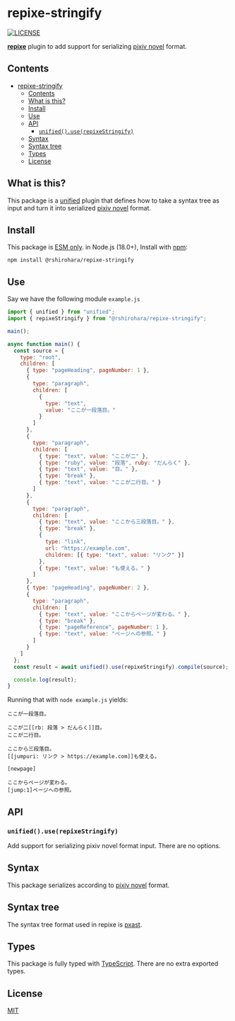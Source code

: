 # repixe-stringify

[![LICENSE][license-badge]][license]

[**repixe**][repixe] plugin to add support for serializing [pixiv novel][pixiv-novel] format.

## Contents

- [repixe-stringify](#repixe-stringify)
  - [Contents](#contents)
  - [What is this?](#what-is-this)
  - [Install](#install)
  - [Use](#use)
  - [API](#api)
    - [`unified().use(repixeStringify)`](#unifieduserepixestringify)
  - [Syntax](#syntax)
  - [Syntax tree](#syntax-tree)
  - [Types](#types)
  - [License](#license)

## What is this?

This package is a [unified][] plugin that defines how to take a syntax tree
as input and turn it into serialized [pixiv novel][pixiv-novel] format.

## Install

This package is [ESM only](https://gist.github.com/sindresorhus/a39789f98801d908bbc7ff3ecc99d99c).
in Node.js (18.0+), Install with [npm][]:

```shell
npm install @rshirohara/repixe-stringify
```

## Use

Say we have the following module `example.js`

```js
import { unified } from "unified";
import { repixeStringify } from "@rshirohara/repixe-stringify";

main();

async function main() {
  const source = {
    type: "root",
    children: [
      { type: "pageHeading", pageNumber: 1 },
      {
        type: "paragraph",
        children: [
          {
            type: "text",
            value: "ここが一段落目。"
          }
        ]
      },
      {
        type: "paragraph",
        children: [
          { type: "text", value: "ここが二" },
          { type: "ruby", value: "段落", ruby: "だんらく" },
          { type: "text", value: "目。" },
          { type: "break" },
          { type: "text", value: "ここが二行目。" }
        ]
      },
      {
        type: "paragraph",
        children: [
          { type: "text", value: "ここから三段落目。" },
          { type: "break" },
          {
            type: "link",
            url: "https://example.com",
            children: [{ type: "text", value: "リンク" }]
          },
          { type: "text", value: "も使える。" }
        ]
      },
      { type: "pageHeading", pageNumber: 2 },
      {
        type: "paragraph",
        children: [
          { type: "text", value: "ここからページが変わる。" },
          { type: "break" },
          { type: "pageReference", pageNumber: 1 },
          { type: "text", value: "ページへの参照。" }
        ]
      }
    ]
  };
  const result = await unified().use(repixeStringify).compile(source);

  console.log(result);
}
```

Running that with `node example.js` yields:

```text
ここが一段落目。

ここが二[[rb: 段落 > だんらく]]目。
ここが二行目。

ここから三段落目。
[[jumpuri: リンク > https://example.com]]も使える。

[newpage]

ここからページが変わる。
[jump:1]ページへの参照。
```

## API

### `unified().use(repixeStringify)`

Add support for serializing pixiv novel format input.
There are no options.

## Syntax

This package serializes according to [pixiv novel][pixiv-novel] format.

## Syntax tree

The syntax tree format used in repixe is [pxast][].

## Types

This package is fully typed with [TypeScript][].
There are no extra exported types.

## License

[MIT][license]

<!-- Link Definitions -->

[license-badge]: https://img.shields.io/github/license/RShirohara/unified-webnovel
[license]: ./LICENSE
[npm]: https://docs.npmjs.com/cli/install
[pixiv-novel]: https://www.pixiv.net/novel/
[pxast]: https://github.com/RShirohara/unified-webnovel/tree/main/packages/pxast
[repixe]: ../repixe
[typescript]: https://www.typescriptlang.org
[unified]: https://github.com/unifiedjs/unified/
